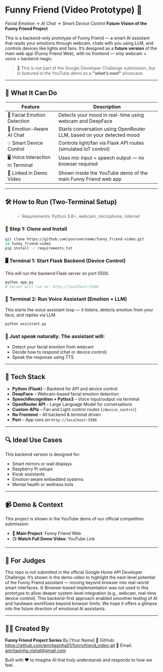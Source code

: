 # Funny Friend (Video Prototype) 🎥

*Facial Emotion → AI Chat → Smart Device Control*
**Future Vision of the Funny Friend Project**

This is a backend-only prototype of Funny Friend — a smart AI assistant that reads your emotions through webcam, chats with you using LLM, and controls devices like lights and fans.
It’s designed as a **future version** of the main web app (Funny Friend Web), with no frontend — only webcam + voice + backend magic.

> 📝 This is not part of the Google Developer Challenge submission, but is featured in the YouTube demo as a **"what’s next"** showcase.

---

## 🎯 What It Can Do

| Feature                           | Description                                                           |
| --------------------------------- | --------------------------------------------------------------------- |
| 👀 Facial Emotion Detection       | Detects your mood in real-time using webcam and DeepFace              |
| 🧠 Emotion-Aware AI Chat          | Starts conversation using OpenRouter LLM, based on your detected mood |
| 💡 Smart Device Control           | Controls light/fan via Flask API routes (simulated IoT control)       |
| 🖥️ Voice Interaction in Terminal | Uses mic input + speech output — no browser required                  |
| 🔗 Linked in Demo Video           | Shown inside the YouTube demo of the main Funny Friend web app        |

---

## 🛠 How to Run (Two-Terminal Setup)

> ✅ Requirements: Python 3.8+, webcam, microphone, internet

### 🔹 Step 1: Clone and Install

```bash
git clone https://github.com/yourusername/funny_friend-video.git
cd funny_friend-video
pip install -r requirements.txt
```

### 🖥️ Terminal 1: Start Flask Backend (Device Control)

This will run the backend Flask server on port 5500.

```bash
python app.py
# Server will run at: http://localhost:5500
```

### 🧠 Terminal 2: Run Voice Assistant (Emotion + LLM)

This starts the voice assistant loop — it listens, detects emotion from your face, and replies via LLM.

```bash
python assistant.py
```

### 🎤 Just speak naturally. The assistant will:

* Detect your facial emotion from webcam
* Decide how to respond (chat or device control)
* Speak the response using TTS

---

## 🔧 Tech Stack

* **Python (Flask)** – Backend for API and device control
* **DeepFace** – Webcam-based facial emotion detection
* **SpeechRecognition + Pyttsx3** – Voice input/output via terminal
* **OpenRouter API** – Large Language Model for conversations
* **Custom APIs** – Fan and Light control routes (`/device_control`)
* **No Frontend** – All backend & terminal driven
* **Port** – App runs on `http://localhost:5500`

---

## 🔍 Ideal Use Cases

This backend version is designed for:

* Smart mirrors or wall displays
* Raspberry Pi setups
* Kiosk assistants
* Emotion-aware embedded systems
* Mental health or wellness bots

---

## 📹 Demo & Context

This project is shown in the YouTube demo of our official competition submission:

* 🔗 **Main Project**: Funny Friend Web
* 📺 **Watch Full Demo Video**: YouTube Link

---

## 📝 For Judges

This repo is not submitted in the official Google Home API Developer Challenge.
It’s shown in the demo video to highlight the next-level potential of the Funny Friend assistant — moving beyond browser into real-world smart interfaces.
🌐 Browser-based implementation was not used in this prototype to allow deeper system-level integration (e.g., webcam, real-time device control). This backend-first 
  approach enabled smoother testing of AI and hardware workflows beyond browser limits.
We hope it offers a glimpse into the future direction of emotional AI assistants.

---

## 👩‍💻 Created By

**Funny Friend Project Series**
By \[Your Name]
🔗 GitHub: https://github.com/amritasinha01/funnyfriend_video.git
📧 Email: amritasinha.vishal@gmail.com

Built with ❤️ to imagine AI that truly understands and responds to how we feel.